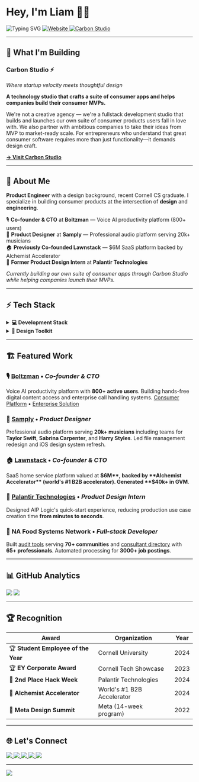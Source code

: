 # Hey, I'm Liam 👨‍💻

<img src="https://readme-typing-svg.herokuapp.com?font=Fira+Code&weight=500&size=28&duration=4000&pause=1000&color=6366F1&center=false&vCenter=true&multiline=true&random=false&width=700&height=120&lines=Product+Engineer;Building+Carbon+Studio+⚡;Where+Startup+Velocity+Meets+Design" alt="Typing SVG" />

<a href="https://liamdu.com">
  <img src="https://img.shields.io/badge/🌐_liamdu.com-4338CA?style=for-the-badge&logoColor=white" alt="Website"/>
</a>
<a href="https://carbonstudio.xyz">
  <img src="https://img.shields.io/badge/⚡_Carbon_Studio-10B981?style=for-the-badge&logoColor=white" alt="Carbon Studio"/>
</a>

---

## 🚀 What I'm Building

### **Carbon Studio** ⚡
*Where startup velocity meets thoughtful design*

**A technology studio that crafts a suite of consumer apps and helps companies build their consumer MVPs.**

We're not a creative agency — we're a fullstack development studio that builds and launches our own suite of consumer products users fall in love with. We also partner with ambitious companies to take their ideas from MVP to market-ready scale. For entrepreneurs who understand that great consumer software requires more than just functionality—it demands design craft.

[**→ Visit Carbon Studio**](https://carbonstudio.xyz)

---

## 💫 About Me

**Product Engineer** with a design background, recent Cornell CS graduate. I specialize in building consumer products at the intersection of **design** and **engineering**.

🎙️ **Co-founder & CTO** at **Boltzman** — Voice AI productivity platform (800+ users)  
🎵 **Product Designer** at **Samply** — Professional audio platform serving 20k+ musicians  
🏠 **Previously Co-founded Lawnstack** — $6M SaaS platform backed by Alchemist Accelerator  
🏢 **Former Product Design Intern** at **Palantir Technologies**  

*Currently building our own suite of consumer apps through Carbon Studio while helping companies launch their MVPs.*

---

## ⚡ Tech Stack

<details>
<summary><b>💻 Development Stack</b></summary>
<br>

**Languages**  
![TypeScript](https://img.shields.io/badge/TypeScript-3178C6?style=flat-square&logo=typescript&logoColor=white)
![JavaScript](https://img.shields.io/badge/JavaScript-F7DF1E?style=flat-square&logo=javascript&logoColor=black)
![Python](https://img.shields.io/badge/Python-3776AB?style=flat-square&logo=python&logoColor=white)
![Swift](https://img.shields.io/badge/Swift-FA7343?style=flat-square&logo=swift&logoColor=white)
![Java](https://img.shields.io/badge/Java-ED8B00?style=flat-square&logo=openjdk&logoColor=white)
![C++](https://img.shields.io/badge/C++-00599C?style=flat-square&logo=cplusplus&logoColor=white)

**Frontend & Mobile**  
![React](https://img.shields.io/badge/React-61DAFB?style=flat-square&logo=react&logoColor=black)
![Next.js](https://img.shields.io/badge/Next.js-000000?style=flat-square&logo=nextdotjs&logoColor=white)
![Vue](https://img.shields.io/badge/Vue-4FC08D?style=flat-square&logo=vuedotjs&logoColor=white)
![React Native](https://img.shields.io/badge/React_Native-61DAFB?style=flat-square&logo=react&logoColor=black)
![TailwindCSS](https://img.shields.io/badge/Tailwind-06B6D4?style=flat-square&logo=tailwindcss&logoColor=white)

**Backend & Database**  
![Node.js](https://img.shields.io/badge/Node.js-339933?style=flat-square&logo=nodedotjs&logoColor=white)
![Express](https://img.shields.io/badge/Express-000000?style=flat-square&logo=express&logoColor=white)
![MongoDB](https://img.shields.io/badge/MongoDB-47A248?style=flat-square&logo=mongodb&logoColor=white)
![PostgreSQL](https://img.shields.io/badge/PostgreSQL-4169E1?style=flat-square&logo=postgresql&logoColor=white)
![MySQL](https://img.shields.io/badge/MySQL-4479A1?style=flat-square&logo=mysql&logoColor=white)

</details>

<details>
<summary><b>🎨 Design Toolkit</b></summary>
<br>

![Figma](https://img.shields.io/badge/Figma-F24E1E?style=flat-square&logo=figma&logoColor=white)
![Adobe Creative Cloud](https://img.shields.io/badge/Adobe_CC-FF0000?style=flat-square&logo=adobe-creative-cloud&logoColor=white)
![Origami](https://img.shields.io/badge/Origami-FF69B4?style=flat-square&logo=facebook&logoColor=white)
![InVision](https://img.shields.io/badge/InVision-FF3366?style=flat-square&logo=invision&logoColor=white)

**Design Systems** • **User Research** • **Prototyping** • **Motion Design** • **A/B Testing**

</details>

---

## 🏗️ Featured Work

### 🎙️ **[Boltzman](https://www.boltzman.ai/)** • *Co-founder & CTO*
Voice AI productivity platform with **800+ active users**. Building hands-free digital content access and enterprise call handling systems.
[Consumer Platform](https://www.boltzman.ai/) • [Enterprise Solution](https://enterprise.boltzman.ai/)

### 🎵 **[Samply](https://samply.app/)** • *Product Designer*
Professional audio platform serving **20k+ musicians** including teams for **Taylor Swift**, **Sabrina Carpenter**, and **Harry Styles**. Led file management redesign and iOS design system refresh.

### 🏠 **[Lawnstack](https://www.lawnstack.com/)** • *Co-founder & CTO*
SaaS home service platform valued at **$6M**, backed by **Alchemist Accelerator** (world's #1 B2B accelerator). Generated **$40k+ in GVM**.

### 🏢 **[Palantir Technologies](https://www.palantir.com/)** • *Product Design Intern*
Designed AIP Logic's quick-start experience, reducing production use case creation time **from minutes to seconds**.

### 🌾 **NA Food Systems Network** • *Full-stack Developer*
Built [audit tools](https://carattool.org/) serving **70+ communities** and [consultant directory](https://www.foodsystemsconsultants.org/) with **65+ professionals**. Automated processing for **3000+ job postings**.

---

## 📊 GitHub Analytics

<img src="https://streak-stats.demolab.com/?user=LiamDu386&theme=midnight-purple&hide_border=true" />

<img src="https://github-readme-activity-graph.vercel.app/graph?username=LiamDu386&theme=tokyo-night&hide_border=true&radius=10" />

---

## 🏆 Recognition

| Award | Organization | Year |
|-------|-------------|------|
| 🏆 **Student Employee of the Year** | Cornell University | 2024 |
| 🏆 **EY Corporate Award** | Cornell Tech Showcase | 2023 |
| 🥈 **2nd Place Hack Week** | Palantir Technologies | 2024 |
| 🚀 **Alchemist Accelerator** | World's #1 B2B Accelerator | 2024 |
| 🎨 **Meta Design Summit** | Meta (14-week program) | 2022 |

---

## 🌐 Let's Connect

<a href="https://liamdu.com">
  <img src="https://img.shields.io/badge/Portfolio-liamdu.com-4338CA?style=for-the-badge&logo=safari&logoColor=white" />
</a>
<a href="https://carbonstudio.xyz">
  <img src="https://img.shields.io/badge/Carbon_Studio-carbonstudio.xyz-10B981?style=for-the-badge&logo=lightning&logoColor=white" />
</a>
<a href="https://www.linkedin.com/in/liam-du/">
  <img src="https://img.shields.io/badge/LinkedIn-liam--du-0077B5?style=for-the-badge&logo=linkedin&logoColor=white" />
</a>
<a href="mailto:ld386@cornell.edu">
  <img src="https://img.shields.io/badge/Email-ld386%40cornell.edu-EA4335?style=for-the-badge&logo=gmail&logoColor=white" />
</a>

<img src="https://komarev.com/ghpvc/?username=LiamDu386&color=6366f1&style=flat-square&label=visitors" />

---

<img src="https://capsule-render.vercel.app/api?type=waving&color=gradient&customColorList=6,11,20&height=100&section=footer&text=Building%20the%20future,%20one%20product%20at%20a%20time&fontSize=16&fontColor=fff&animation=twinkling"/>
